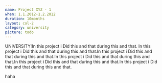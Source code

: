 ```yaml
---
name: Project XYZ - 1
when: 1.1.2012-1.2.2012
duration: 10months
layout: col-2
category: university
picture: todo
---
```


UNIVERSITY!In this project i Did this and that during this and that. In this project i Did this and that during this and that.In this project i Did this and that during this and that.In this project i Did this and that during this and that.In this project i Did this and that during this and that.In this project i Did this and that during this and that.

haha
